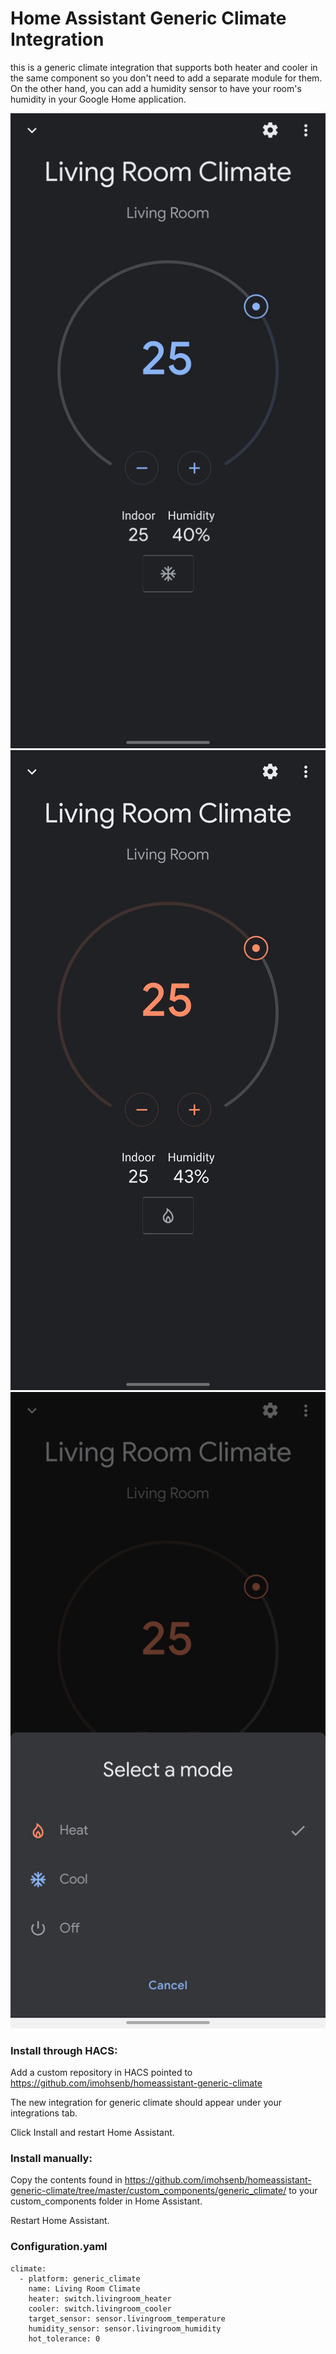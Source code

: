 # Home Assistant Generic Climate Integration
  this is a generic climate integration that supports both heater and cooler in the same component so you don't need to add a separate module for them. On the other hand, you can add a humidity sensor to have your room's humidity in your Google Home application.

![GoogleHomeCooler](https://github.com/imohsenb/homeassistant-generic-climate/raw/images/generic_climate_google_home_cooler.jpeg)
![GoogleHomeHeater](https://github.com/imohsenb/homeassistant-generic-climate/raw/images/generic_climate_google_home_heater.jpeg)
![GoogleHomeMode](https://github.com/imohsenb/homeassistant-generic-climate/raw/images/generic_climate_google_home_mode.jpeg)

### Install through HACS:

Add a custom repository in HACS pointed to https://github.com/imohsenb/homeassistant-generic-climate

The new integration for generic climate should appear under your integrations tab.

Click Install and restart Home Assistant.

### Install manually:

Copy the contents found in https://github.com/imohsenb/homeassistant-generic-climate/tree/master/custom_components/generic_climate/ to your custom_components folder in Home Assistant.

Restart Home Assistant.

### Configuration.yaml

````
climate:
  - platform: generic_climate
    name: Living Room Climate
    heater: switch.livingroom_heater
    cooler: switch.livingroom_cooler
    target_sensor: sensor.livingroom_temperature
    humidity_sensor: sensor.livingroom_humidity
    hot_tolerance: 0

````